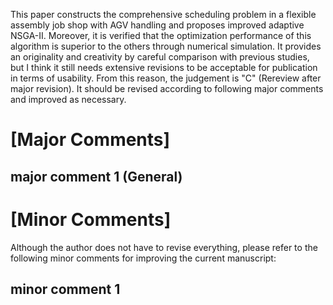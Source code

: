 This paper constructs the comprehensive scheduling problem in a flexible assembly job shop with AGV handling and proposes improved adaptive NSGA-II.
Moreover, it is verified that the optimization performance of this algorithm is superior to the others through numerical simulation. 
It provides an originality and creativity by careful comparison with previous studies, but I think it still needs extensive revisions to be acceptable for publication in terms of usability. 
From this reason, the judgement is "C" (Rereview after major revision). It should be revised according to following major comments and improved as necessary.

# [Major Comments]
## major comment 1 (General)

## 

# [Minor Comments]
Although the author does not have to revise everything, please refer to the following minor comments for improving the current manuscript:

## minor comment 1
